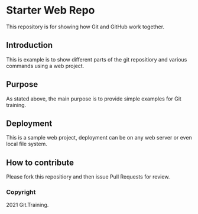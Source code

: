 # Starter Web Repo

This repository is for showing how Git and GitHub work together.

## Introduction

This is example is to show different parts of the git repositiory and various commands using a web project. 

## Purpose

As stated above, the main purpose is to provide simple examples for Git training.

## Deployment

This is a sample web project, deployment can be on any web server or even local file system.

## How to contribute

Please fork this repositiory and then issue Pull Requests for review.

### Copyright

2021 Git.Training.
